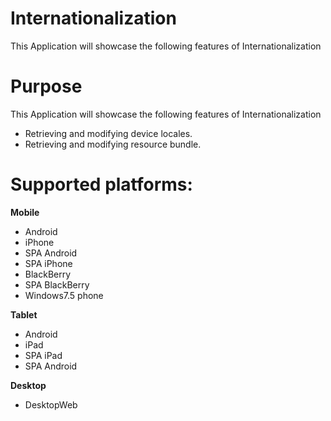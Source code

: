 Internationalization
=====================

This Application will showcase the following features of Internationalization


# Purpose
This Application will showcase the following features of Internationalization

* Retrieving and modifying device locales.
* Retrieving and modifying resource bundle.

# Supported platforms:
**Mobile**
 * Android
 * iPhone
 * SPA Android
 * SPA iPhone
 * BlackBerry
 * SPA BlackBerry
 * Windows7.5 phone
 
**Tablet** 
 * Android
 * iPad
 * SPA iPad
 * SPA Android
 
**Desktop**
 * DesktopWeb
